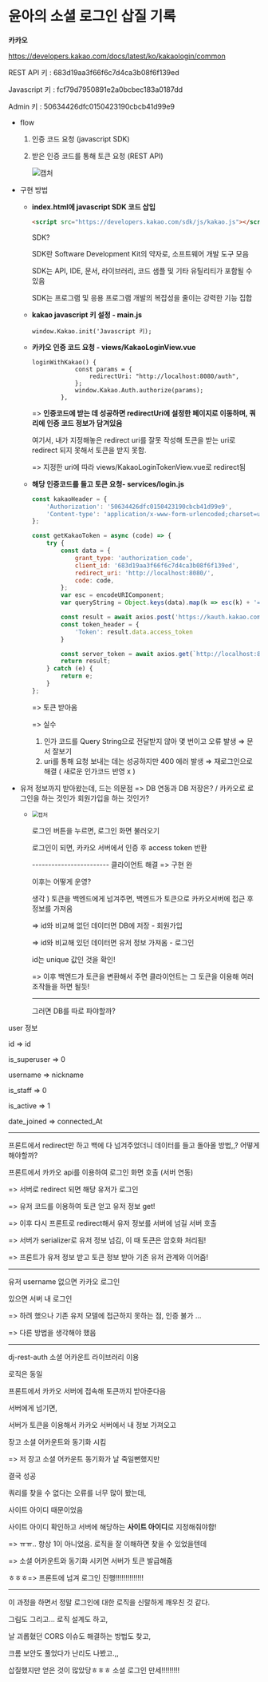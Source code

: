 # 윤아의 소셜 로그인 삽질 기록



**카카오**

https://developers.kakao.com/docs/latest/ko/kakaologin/common

REST API 키 : 683d19aa3f66f6c7d4ca3b08f6f139ed

Javascript 키 : fcf79d7950891e2a0bcbec183a0187dd

Admin 키 : 50634426dfc0150423190cbcb41d99e9



- flow

  1. 인증 코드 요청 (javascript SDK)

  2. 받은 인증 코드를 통해 토큰 요청 (REST API)

     ![캡처](social_login.assets/캡처.PNG)

     

- 구현 방법

  - **index.html에 javascript SDK 코드 삽입**

    ```html
    <script src="https://developers.kakao.com/sdk/js/kakao.js"></script>
    ```

    SDK?

    SDK란 Software Development Kit의 약자로, 소프트웨어 개발 도구 모음

    SDK는 API, IDE, 문서, 라이브러리, 코드 샘플 및 기타 유틸리티가 포함될 수 있음

    SDK는 프로그램 및 응용 프로그램 개발의 복잡성을 줄이는 강력한 기능 집합

  - **kakao javascript 키 설정 - main.js**

    ```JS
    window.Kakao.init('Javascript 키);
    ```

  - **카카오 인증 코드 요청 - views/KakaoLoginView.vue**

    ```JS
    loginWithKakao() {
                const params = {
                    redirectUri: "http://localhost:8080/auth",
                };
                window.Kakao.Auth.authorize(params);
            },
    ```

    => **인증코드에 받는 데 성공하면 redirectUri에 설정한 페이지로 이동하며, 쿼리에 인증 코드 정보가 담겨있음**

    여기서, 내가 지정해놓은 redirect uri를 잘못 작성해 토큰을 받는 uri로 redirect 되지 못해서 토큰을 받지 못함. 

    => 지정한 uri에 따라 views/KakaoLoginTokenView.vue로 redirect됨

  - **해당 인증코드를 들고 토큰 요청-  services/login.js**

    ```js
    const kakaoHeader = {
        'Authorization': '50634426dfc0150423190cbcb41d99e9',
        'Content-type': 'application/x-www-form-urlencoded;charset=utf-8',
    };
    
    const getKakaoToken = async (code) => {
        try {
            const data = {
                grant_type: 'authorization_code',
                client_id: '683d19aa3f66f6c7d4ca3b08f6f139ed',
                redirect_uri: 'http://localhost:8080/',
                code: code,
            };
            var esc = encodeURIComponent;
            var queryString = Object.keys(data).map(k => esc(k) + '=' + esc(data[k])).join('&')
    
            const result = await axios.post('https://kauth.kakao.com/oauth/token', queryString, { headers: kakaoHeader });
            const token_header = {
                'Token': result.data.access_token
            }
    
            const server_token = await axios.get(`http://localhost:8080/`, { headers: token_header });
            return result;
        } catch (e) {
            return e;
        }
    };
    ```

    => 토큰 받아옴

    => 실수

    1. 인가 코드를 Query String으로 전달받지 않아 몇 번이고 오류 발생 ⇒ 문서 잘보기
    2. uri를 통해 요청 보내는 데는 성공하지만 400 에러 발생 ⇒ 재로그인으로 해결 ( 새로운 인가코드 반영 x )



- 유저 정보까지 받아왔는데, 드는 의문점 => DB 연동과 DB 저장은? / 카카오로 로그인을 하는 것인가 회원가입을 하는 것인가?

  - ​     <img src="social_login.assets/캡처-16530607170171.PNG" alt="캡처" style="zoom:75%;" />      

    로그인 버튼을 누르면, 로그인 화면 불러오기 

    로그인이 되면, 카카오 서버에서 인증 후 access token 반환

    ------------------------ 클라이언트 해결 => 구현 완

    이후는 어떻게 운영?

    생각 ) 토큰을 백엔드에게 넘겨주면, 백엔드가 토큰으로 카카오서버에 접근 후 정보를 가져옴

    => id와 비교해 없던 데이터면 DB에 저장 - 회원가입

    => id와 비교해 있던 데이터면 유저 정보 가져옴 - 로그인

    id는 unique 값인 것을 확인!

    => 이후 백엔드가 토큰을 변환해서 주면 클라이언트는 그 토큰을 이용해 여러 조작들을 하면 될듯!

    ------------------------------

    그러면 DB를 따로 파야할까?



user 정보

id => id

is_superuser => 0

username => nickname

is_staff => 0

is_active => 1

date_joined => connected_At

----------------

프론트에서 redirect만 하고 백에 다 넘겨주었더니 데이터를 들고 돌아올 방법,,? 어떻게 해야할까?



프론트에서 카카오 api를 이용하여 로그인 화면 호출 (서버 연동)

=> 서버로 redirect 되면 해당 유저가 로그인

=> 유저 코드를 이용하여 토큰 얻고 유저 정보 get!

=> 이후 다시 프론트로 redirect해서 유저 정보를 서버에 넘길 서버 호출

=> 서버가 serializer로 유저 정보 넘김, 이 때 토큰은 암호화 처리됨!

=> 프론트가 유저 정보 받고 토큰 정보 받아 기존 유저 관계와 이어줌!



---------------

유저 username 없으면 카카오 로그인

있으면 서버 내 로그인

=> 하려 했으나 기존 유저 모델에 접근하지 못하는 점, 인증 불가 ...

=> 다른 방법을 생각해야 했음

--------------

dj-rest-auth 소셜 어카운트 라이브러리 이용

로직은 동일 

프론트에서 카카오 서버에 접속해 토큰까지 받아준다음

서버에게 넘기면, 

서버가 토큰을 이용해서 카카오 서버에서 내 정보 가져오고 

장고 소셜 어카운트와 동기화 시킴

=> 저 장고 소셜 어카운트 동기화가 날 죽일뻔했지만

결국 성공

쿼리를 찾을 수 없다는 오류를 너무 많이 봤는데,

사이트 아이디 때문이었음

사이트 아이디 확인하고 서버에 해당하는 **사이트 아이디**로 지정해줘야함!

=> ㅠㅠ.. 항상 1이 아니었음. 로직을 잘 이해하면 찾을 수 있었을텐데

=> 소셜 어카운트와 동기화 시키면 서버가 토큰 발급해쥼

ㅎㅎㅎ=> 프론트에 넘겨 로그인 진행!!!!!!!!!!!!!!

---------------

이 과정을 하면서 정말 로그인에 대한 로직을 신랄하게 깨우친 것 같다.

그림도 그리고... 로직 설계도 하고,

날 괴롭혔던 CORS 이슈도 해결하는 방법도 찾고,

크롬 보안도 풀었다가 난리도 나봤고.,,

삽질했지만 얻은 것이 많았당ㅎㅎㅎ 소셜 로그인 만세!!!!!!!!!

